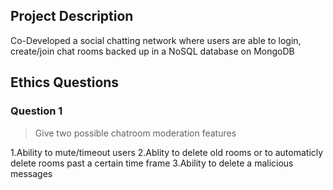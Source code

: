 ## Project Description
<!-- you can include known bugs, design decisions, external references used... -->
Co-Developed a social chatting network where users are able to login, create/join chat rooms backed up in a NoSQL database on MongoDB

## Ethics Questions

### Question 1

> Give two possible chatroom moderation features

<!-- Put your answer to question 1 here -->
1.Ability to mute/timeout users
2.Ablity to delete old rooms or to automaticly delete rooms past a certain time frame
3.Ability to delete a malicious messages
